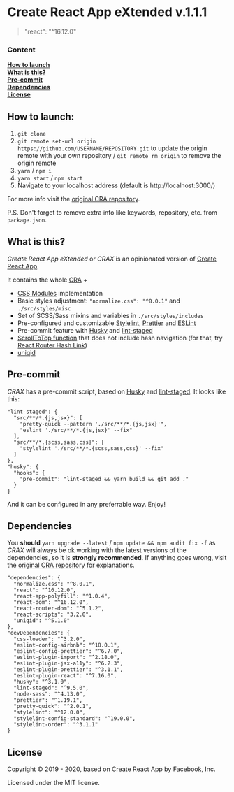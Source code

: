 # Create React App eXtended v.1.1.1

> "react": "^16.12.0"

### Content

**[How to launch](#how-to-launch)**  
**[What is this?](#what-is-this)**  
**[Pre-commit](#pre-commit)**  
**[Dependencies](#dependencies)**  
**[License](#license)**

## How to launch:

1. `git clone`
2. `git remote set-url origin https://github.com/USERNAME/REPOSITORY.git` to update the origin remote with your own repository / `git remote rm origin` to remove the origin remote
3. `yarn` / `npm i`
4. `yarn start` / `npm start`
5. Navigate to your localhost address
   (default is http://localhost:3000/)

For more info visit the [original CRA repository](https://github.com/facebook/create-react-app).

P.S. Don't forget to remove extra info like keywords, repository, etc. from `package.json`.

## What is this?

_Create React App eXtended_ or _CRAX_ is an opinionated version of [Create React App](https://github.com/facebook/create-react-app).

It contains the whole [CRA](https://github.com/facebook/create-react-app) +

- [CSS Modules](https://github.com/css-modules/css-modules) implementation
- Basic styles adjustment: `"normalize.css": "^8.0.1"` and `./src/styles/misc`
- Set of SCSS/Sass mixins and variables in `./src/styles/includes`
- Pre-configured and customizable [Stylelint](https://stylelint.io/), [Prettier](https://prettier.io/) and [ESLint](https://eslint.org/)
- Pre-commit feature with [Husky](https://github.com/typicode/husky) and [lint-staged](https://github.com/okonet/lint-staged)
- [ScrollToTop function](https://reacttraining.com/react-router/web/guides/scroll-restoration) that does not include hash navigation (for that, try [React Router Hash Link](https://github.com/rafrex/react-router-hash-link))
- [uniqid](https://github.com/adamhalasz/uniqid)

## Pre-commit

_CRAX_ has a pre-commit script, based on [Husky](https://github.com/typicode/husky) and [lint-staged](https://github.com/okonet/lint-staged). It looks like this:

```
"lint-staged": {
  "src/**/*.{js,jsx}": [
    "pretty-quick --pattern './src/**/*.{js,jsx}'",
    "eslint './src/**/*.{js,jsx}' --fix"
  ],
  "src/**/*.{scss,sass,css}": [
    "stylelint './src/**/*.{scss,sass,css}' --fix"
  ]
},
"husky": {
  "hooks": {
    "pre-commit": "lint-staged && yarn build && git add ."
  }
}
```

And it can be configured in any preferrable way. Enjoy!

## Dependencies

You **should** `yarn upgrade --latest` / `npm update && npm audit fix -f` as _CRAX_ will always be ok working with the latest versions of the dependencies, so it is **strongly recommended**. If anything goes wrong, visit the [original CRA repository](https://github.com/facebook/create-react-app) for explanations.

```
"dependencies": {
  "normalize.css": "^8.0.1",
  "react": "^16.12.0",
  "react-app-polyfill": "^1.0.4",
  "react-dom": "^16.12.0",
  "react-router-dom": "^5.1.2",
  "react-scripts": "3.2.0",
  "uniqid": "^5.1.0"
},
"devDependencies": {
  "css-loader": "^3.2.0",
  "eslint-config-airbnb": "^18.0.1",
  "eslint-config-prettier": "^6.7.0",
  "eslint-plugin-import": "^2.18.0",
  "eslint-plugin-jsx-a11y": "^6.2.3",
  "eslint-plugin-prettier": "^3.1.1",
  "eslint-plugin-react": "^7.16.0",
  "husky": "^3.1.0",
  "lint-staged": "^9.5.0",
  "node-sass": "^4.13.0",
  "prettier": "^1.19.1",
  "pretty-quick": "^2.0.1",
  "stylelint": "^12.0.0",
  "stylelint-config-standard": "^19.0.0",
  "stylelint-order": "^3.1.1"
}
```

## License

Copyright © 2019 - 2020, based on Create React App by Facebook, Inc.

Licensed under the MIT license.
